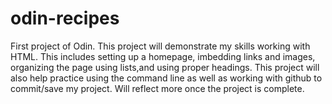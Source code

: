 # odin-recipes
First project of Odin.
This project will demonstrate my skills working with HTML. This includes setting up a homepage, imbedding links and images, organizing the page using lists,and using proper headings. This project will also help practice using the command line as well as working with github to commit/save my project. Will reflect more once the project is complete.